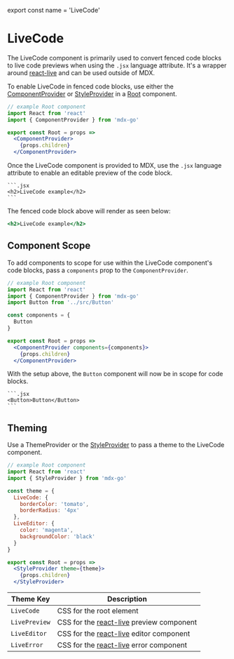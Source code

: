 
export const name = 'LiveCode'

# LiveCode

The LiveCode component is primarily used to convert fenced code blocks to live code previews when using the `.jsx` language attribute.
It's a wrapper around [react-live][] and can be used outside of MDX.

To enable LiveCode in fenced code blocks, use either the [ComponentProvider](/ComponentProvider) or [StyleProvider](/StyleProvider) in a [Root](/configuration#root-component) component.


```jsx
// example Root component
import React from 'react'
import { ComponentProvider } from 'mdx-go'

export const Root = props =>
  <ComponentProvider>
    {props.children}
  </ComponentProvider>
```

Once the LiveCode component is provided to MDX, use the `.jsx` language attribute to enable an editable preview of the code block.

````mdx
```.jsx
<h2>LiveCode example</h2>
```
````

The fenced code block above will render as seen below:

```.jsx
<h2>LiveCode example</h2>
```

## Component Scope

To add components to scope for use within the LiveCode component's code blocks, pass a `components` prop to the `ComponentProvider`.

```jsx
// example Root component
import React from 'react'
import { ComponentProvider } from 'mdx-go'
import Button from '../src/Button'

const components = {
  Button
}

export const Root = props =>
  <ComponentProvider components={components}>
    {props.children}
  </ComponentProvider>
```

With the setup above, the `Button` component will now be in scope for code blocks.

````mdx
```.jsx
<Button>Button</Button>
```
````

## Theming

Use a ThemeProvider or the [StyleProvider](/StyleProvider) to pass a theme to the LiveCode component.

```jsx
// example Root component
import React from 'react'
import { StyleProvider } from 'mdx-go'

const theme = {
  LiveCode: {
    borderColor: 'tomato',
    borderRadius: '4px'
  },
  LiveEditor: {
    color: 'magenta',
    backgroundColor: 'black'
  }
}

export const Root = props =>
  <StyleProvider theme={theme}>
    {props.children}
  </StyleProvider>
```


Theme Key     | Description
--------------|-----------------------
`LiveCode`    | CSS for the root element
`LivePreview` | CSS for the [react-live][] preview component
`LiveEditor`  | CSS for the [react-live][] editor component
`LiveError`   | CSS for the [react-live][] error component

[react-live]: https://github.com/FormidableLabs/react-live
